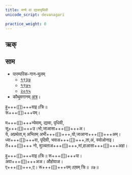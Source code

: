 ```yaml
---
title: मन्ये वां द्यावापृथिवी
unicode_script: devanagari

practice_weight: 0
---
```


## ऋक्

<div class="js_include" url="../../Rk/manye-vAm-dyAvApRthivI.md"  newLevelForH1="3" includeTitle="true"> </div> 

## साम

- पारम्परिक-गान-मूलम् 
  - [१९३७](https://archive.org/stream/sAmaveda-jaiminIya-paravastu-paramparA-docs/sAmaveda-paravastu-1937#page/n55/mode/1up)
  - [१९७५](https://archive.org/stream/sAmaveda-jaiminIya-paravastu-paramparA-docs/sAmaveda-paravastu-1975#page/n51/mode/2up)
  - [२०१५](https://archive.org/stream/sAmaveda-jaiminIya-paravastu-paramparA-docs/proxaNa-sAmAni#page/n3/mode/2up)
- कौथुमगानम् [अत्र](https://archive.org/details/SamaVedaSanhitaWithSayanabhashyaVolume2SatyavrataSamasrami1876bis_201804/page/n339स्)।

<div class="audioEmbed"  caption="रामानुजार्यः 1974 " src="https://archive
.org/download/jaiminIya-sAma-gAna-paravastu-tradition-rAmAnuja/manye-vAm-dyAvApRthivI.mp3"></div>
<div class="audioEmbed"  caption="गोपालार्यः 2015  " src="https://archive
.org/download/jaiminIya-sAma-gAna-paravastu-tradition-gopAla-2015/manye-vAm-dyAvApRthivI.mp3"></div>

हु+++([])+++वाइ॥त्रिः॥  
रू+++([])+++पम्।  

म+++([])+++न्येवाम्, द्यावा, पृधिवी,  
सू+++([])+++उ।भो,जाआसा+++([])+++अ।  
ये, अप्रथेता,म् अभितम् अभी+++([])+++,यो,जाआना+++([])+++अम्।  
ध्या+++([])+++वा, पृदिवी, भवाअ+++([])+++,ता,अं, स्योओनाइ।  
ते+++([])+++ नो, मुञ्चताअ+++([])+++,मां,हाआसा+++([])+++अहा।

हु+++([])+++वाइ॥त्रिः॥ रू+++([])+++पा।  
अवा+++([])+++अअ। औहोवाअ।  
ए+++([])+++,ए। रू+++([])+++पम्॥एवम् त्रिः॥ ॥७॥


